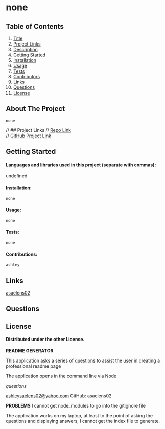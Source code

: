 # none
       
## Table of Contents 
1. [Title](#Title)
1. [Project Links](#Project-Links)
1. [Description](#Description)
1. [Getting Started](#Getting-Started)
1. [Installation](#Installation)
1. [Usage](#Usage)
1. [Tests](#Tests)
1. [Contributors](#Contributors) 
1. [Links](#Links)
1. [Questions](#Questions)
1. [License](#License)
        
## About The Project
    none
        
// ## Project Links
// [Repo Link](https://github.com/asaelens02/none) <br>
// [GitHub Project Link](https://https://asaelens02.github.io/AKS-Readme-Generator/.github.io/none/)
        

        
## Getting Started
        
#### Languages and libraries used in this project (separate with commas):
undefined
        
#### Installation: 
```  
none
 ```
#### Usage:
```  
none
```
#### Tests:
```  
none
```
#### Contributions:
 ```  
ashley
```
## Links
[asaelens02](https://asaelens02.github.io/AKS-Readme-Generator/) <br>
## Questions
        
 ## License
#### Distributed under the other License. 



**README GENERATOR**

This application asks a series of questions to assist the user in creating a professional readme page

The application opens in the command line via Node

_questions_

ashleysaelens02@yahoo.com
GitHub: asaelens02

**PROBLEMS**
I cannot get node_modules to go into the gitignore file

The application works on my laptop, at least to the point of asking the questions and displaying answers, I cannot get the index file to generate. 
